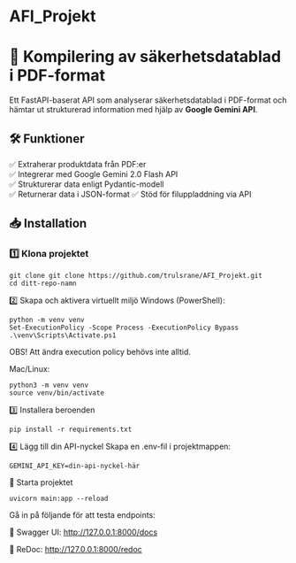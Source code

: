 # AFI_Projekt

# 📄 Kompilering av säkerhetsdatablad i PDF-format

Ett FastAPI-baserat API som analyserar säkerhetsdatablad i PDF-format och hämtar ut strukturerad information med hjälp av **Google Gemini API**.

## 🛠️ Funktioner

✅ Extraherar produktdata från PDF:er  
✅ Integrerar med Google Gemini 2.0 Flash API  
✅ Strukturerar data enligt Pydantic-modell  
✅ Returnerar data i JSON-format
✅ Stöd för filuppladdning via API  

## 📥 Installation

### 1️⃣ Klona projektet
```
git clone git clone https://github.com/trulsrane/AFI_Projekt.git
cd ditt-repo-namn
```
2️⃣ Skapa och aktivera virtuellt miljö
Windows (PowerShell):
````
python -m venv venv
Set-ExecutionPolicy -Scope Process -ExecutionPolicy Bypass
.\venv\Scripts\Activate.ps1
````
OBS! Att ändra execution policy behövs inte alltid.

Mac/Linux:
````
python3 -m venv venv
source venv/bin/activate
````
3️⃣ Installera beroenden
````
pip install -r requirements.txt
````
4️⃣ Lägg till din API-nyckel
Skapa en .env-fil i projektmappen:
````
GEMINI_API_KEY=din-api-nyckel-här
````
🚀 Starta projektet
````
uvicorn main:app --reload
````
Gå in på följande för att testa endpoints:

📑 Swagger UI: http://127.0.0.1:8000/docs

📖 ReDoc: http://127.0.0.1:8000/redoc
